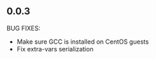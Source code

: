 ## 0.0.3

BUG FIXES:

  - Make sure GCC is installed on CentOS guests
  - Fix extra-vars serialization
